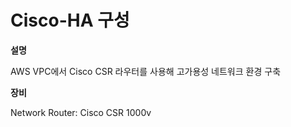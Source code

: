 # Cisco-HA 구성

**설명**

AWS VPC에서 Cisco CSR 라우터를 사용해 고가용성 네트워크 환경 구축

**장비**

Network Router: Cisco CSR 1000v